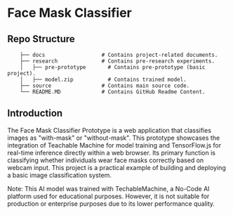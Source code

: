 # Face Mask Classifier

## Repo Structure

```
    ├── docs                  # Contains project-related documents.
    ├── research              # Contains pre-research experiments.
    │   ├── pre-prototype       # Contains pre-prototype (basic project).
    │   ├── model.zip           # Contains trained model.
    ├── source                # Contains main source code.
    └── README.MD             # Contains GitHub Readme Content.

```

## Introduction

The Face Mask Classifier Prototype is a web application that classifies images as "with-mask" or "without-mask". This prototype showcases the integration of Teachable Machine for model training and TensorFlow.js for real-time inference directly within a web browser. Its primary function is classifying whether individuals wear face masks correctly based on webcam input. This project is a practical example of building and deploying a basic image classification system.

Note: This AI model was trained with TechableMachine, a No-Code AI platform used for educational purposes. However, it is not suitable for production or enterprise purposes due to its lower performance quality.
